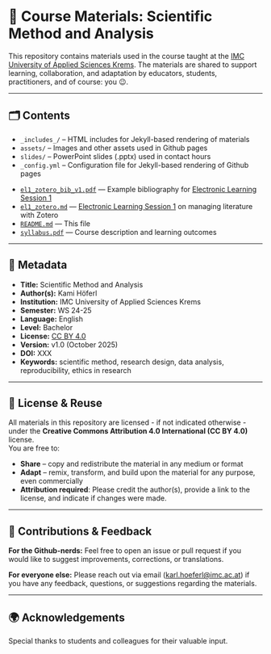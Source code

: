 # 📘 Course Materials: Scientific Method and Analysis

This repository contains materials used in the course taught at the [IMC University of Applied Sciences Krems](https://www.imc.ac.at/). The materials are shared to support learning, collaboration, and adaptation by educators, students, practitioners, and of course: you 😉.

---

## 🗂️ Contents

- `_includes_/` – HTML includes for Jekyll-based rendering of materials
- `assets/` – Images and other assets used in Github pages
- `slides/` – PowerPoint slides (.pptx) used in contact hours  
- `_config.yml` – Configuration file for Jekyll-based rendering of Github pages
<!-- - `el1_zotero_bib_v1.pdf` – Example bibliography for 🔗 [electronic learning session 1](https://donkoralle.github.io/Lecture_Scientific_Method_Analysis/el1_zotero) 
- `el1_zotero.md` – 🔗 [Electronic learning session 1](https://donkoralle.github.io/Lecture_Scientific_Method_Analysis/el1_zotero) on managing literature with Zotero
- `README.md` – This file
- `syllabus.pdf` – Course description and learning outcomes   -->
- [`el1_zotero_bib_v1.pdf`](el1_zotero_bib_v1.pdf) — Example bibliography for [Electronic Learning Session 1](https://donkoralle.github.io/Lecture_Scientific_Method_Analysis/el1_zotero)  
- [`el1_zotero.md`](el1_zotero.md) — [Electronic Learning Session 1](https://donkoralle.github.io/Lecture_Scientific_Method_Analysis/el1_zotero) on managing literature with Zotero  
- [`README.md`](README.md) — This file  
- [`syllabus.pdf`](syllabus.pdf) — Course description and learning outcomes

---

## 📜 Metadata

- **Title:** Scientific Method and Analysis
- **Author(s):** Kami Höferl
- **Institution:** IMC University of Applied Sciences Krems  
- **Semester:** WS 24-25  
- **Language:** English  
- **Level:** Bachelor  
- **License:** [CC BY 4.0](https://creativecommons.org/licenses/by/4.0/)  
- **Version:** v1.0 (October 2025)  
- **DOI:** XXX
- **Keywords:** scientific method, research design, data analysis, reproducibility, ethics in research

---

## 🔄 License & Reuse

All materials in this repository are licensed - if not indicated otherwise - under the **Creative Commons Attribution 4.0 International (CC BY 4.0)** license.  
You are free to:

- **Share** – copy and redistribute the material in any medium or format  
- **Adapt** – remix, transform, and build upon the material for any purpose, even commercially  
- **Attribution required**: Please credit the author(s), provide a link to the license, and indicate if changes were made.
  
---

## 🙋 Contributions & Feedback

**For the Github-nerds:** Feel free to open an issue or pull request if you would like to suggest improvements, corrections, or translations.

**For everyone else:** Please reach out via email ([karl.hoeferl@imc.ac.at](mailto:karl.hoeferl@imc.ac.at)) if you have any feedback, questions, or suggestions regarding the materials.

---

## 🌍 Acknowledgements

Special thanks to students and colleagues for their valuable input.


